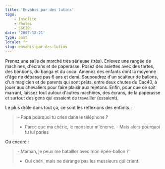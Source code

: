 ```yaml
---
title: 'Envahis par des lutins'
tags:
    - Insolite
    - Photos
    - SGCIB
date: '2007-12-21'
type: post
locale: fr
slug: envahis-par-des-lutins
---
```


Prenez une salle de marché très sérieuse (très).
Enlevez une rangée de machines, d'écrans et de paperasse.
Posez des asiettes avec des tartes, des bonbons, du banga et du coca.
Amenez des enfants dont la moyenne d'âge ne dépasse pas 6 ans et demi.
Saupoudrez d'un sculteur de ballons, d'un magicien et de parents qui sont prêts, entre deux chutes du Cac40, à jouer aux chevaliers pour faire plaisir aux rejetons.
Enfin, pour que ce soit marrant, laissez tout autour d'autres machines, des écrans, de la paperasse et surtout des gens qui essaient de travailler (essaient).

Le plus drôle dans tout ça, ce sont les réflexions des enfants&nbsp;:

> &#45; Papa pourquoi tu cries dans le téléphone&nbsp;?
>
> * Parce que ma chérie, le monsieur m'énerve. - Mais alors pourquoi tu lui parles

Ou encore :

> &#45; Maman, je peux me batailler avec mon épée-ballon&nbsp;?
>
> * Oui chéri, mais ne dérange pas les messieurs qui crient.
